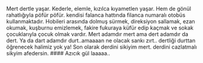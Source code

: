 Mert dertle yaşar. Kederle, elemle, kızılca kıyametlen yaşar. Hem de gönül rahatlığıyla pöfür pöfür. kendisi falanca hattında filanca numaralı otobüs kullanmaktadır. Hobileri arasında dolmuş sürmek, direksiyon sallamak, ezan okumak, kuşburnu emizlemek, fakire fukuraya küfür edip kaçmak ve sokak çocuklarıyla çocuk olmak vardır. Mert adamdır mert ama dert adamdır da dert. Ya da dart adamdır durt..amaaaan ne olacak sankı zırt.. dertliği durttan öğrenecek halimiz yok ya! Son olarak derdini sikiyim mert. derdini cazlatmalı sikyim afedersin. #### Azıcık gül laaaaa..